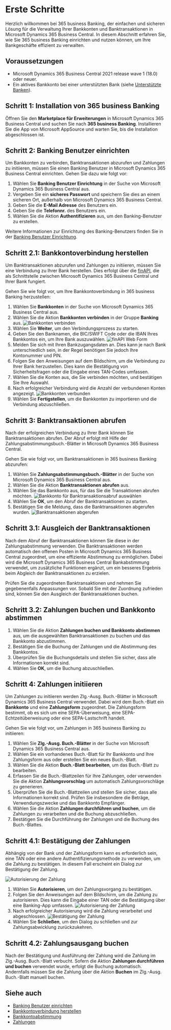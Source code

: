 # Erste Schritte

Herzlich willkommen bei 365 business Banking, der einfachen und sicheren Lösung für die Verwaltung Ihrer Bankkonten und Banktransaktionen in Microsoft Dynamics 365 Business Central. In diesem Abschnitt erfahren Sie, wie Sie 365 business Banking einrichten und nutzen können, um Ihre Bankgeschäfte effizient zu verwalten.

## Voraussetzungen

- Microsoft Dynamics 365 Business Central 2021 release wave 1 (18.0) oder neuer.
- Ein aktives Bankkonto bei einer unterstützten Bank (siehe [Unterstützte Banken](supported-banks.md)).

## Schritt 1: Installation von 365 business Banking

Öffnen Sie den **Marketplace für Erweiterungen** in Microsoft Dynamics 365 Business Central und suchen Sie nach **365 business Banking**. Installieren Sie die App von Microsoft AppSource und warten Sie, bis die Installation abgeschlossen ist.

## Schritt 2: Banking Benutzer einrichten

Um Bankkonten zu verbinden, Banktransaktionen abzurufen und Zahlungen zu initiieren, müssen Sie einen Banking Benutzer in Microsoft Dynamics 365 Business Central einrichten. Gehen Sie dazu wie folgt vor:

1. Wählen Sie **Banking Benutzer Einrichtung** in der Suche von Microsoft Dynamics 365 Business Central aus.
2. Vergeben Sie ein **sicheres Passwort** und speichern Sie dies an einem sicheren Ort, außerhalb von Microsoft Dynamics 365 Business Central.
3. Geben Sie die **E-Mail Adresse** des Benutzers ein.
4. Geben Sie die **Telefonnr.** des Benutzers ein.
5. Wählen Sie die Aktion **Authentifizieren** aus, um den Banking-Benutzer zu erstellen.

Weitere Informationen zur Einrichtung des Banking-Benutzers finden Sie in der [Banking Benutzer Einrichtung](banking-user-setup.md).

## Schritt 2.1: Bankkontoverbindung herstellen

Um Banktransaktionen abzurufen und Zahlungen zu initiieren, müssen Sie eine Verbindung zu Ihrer Bank herstellen. Dies erfolgt über die [finAPI](https://www.finapi.io/), die als Schnittstelle zwischen Microsoft Dynamics 365 Business Central und Ihrer Bank fungiert.

Gehen Sie wie folgt vor, um Ihre Bankkontoverbindung in 365 business Banking herzustellen:

1. Wählen Sie **Bankkonten** in der Suche von Microsoft Dynamics 365 Business Central aus.
2. Wählen Sie die Aktion **Bankkonten verbinden** in der Gruppe **Banking** aus.
   ![Bankkonten verbinden](/assets/images/365-business-banking/connect-bank-accounts.en-US.png)
3. Wählen Sie **Weiter**, um den Verbindungsprozess zu starten.
4. Geben Sie den Banknamen, die BIC/SWIFT Code oder die IBAN Ihres Bankkontos ein, um Ihre Bank auszuwählen.
   ![finAPI Web Form](/assets/images/365-business-banking/finAPI-webform.en-US.png)
5. Melden Sie sich mit Ihren Bankzugangsdaten an. Dies kann je nach Bank unterschiedlich sein, in der Regel benötigen Sie jedoch Ihre Kontonummer und PIN.
6. Folgen Sie den Anweisungen auf dem Bildschirm, um die Verbindung zu Ihrer Bank herzustellen. Dies kann die Bestätigung von Sicherheitsfragen oder die Eingabe eines TAN-Codes umfassen.
7. Wählen Sie die Konten aus, die Sie verbinden möchten, und bestätigen Sie Ihre Auswahl.
8. Nach erfolgreicher Verbindung wird die Anzahl der verbundenen Konten angezeigt.
   ![Bankkonten verbunden](/assets/images/365-business-banking/connected-bank-accounts.en-US.png)
9. Wählen Sie **Fertigstellen**, um die Bankkonten zu importieren und die Verbindung abzuschließen.

## Schritt 3: Banktransaktionen abrufen

Nach der erfolgreichen Verbindung zu Ihrer Bank können Sie Banktransaktionen abrufen. Der Abruf erfolgt mit Hilfe der Zahlungsabstimmungsbuch.-Blätter in Microsoft Dynamics 365 Business Central.

Gehen Sie wie folgt vor, um Banktransaktionen in 365 business Banking abzurufen:

1. Wählen Sie **Zahlungsabstimmungsbuch.-Blätter** in der Suche von Microsoft Dynamics 365 Business Central aus.
2. Wählen Sie die Aktion **Banktransaktionen abrufen** aus.
3. Wählen Sie das Bankkonto aus, für das Sie die Transaktionen abrufen möchten.
   ![Bankkonto für Banktransaktionsabruf auswählen](/assets/images/365-business-banking/select-bank-account.en-US.png)
4. Wählen Sie **OK**, um den Abruf der Banktransaktionen zu starten.
5. Bestätigen Sie die Meldung, dass die Banktransaktionen abgerufen wurden.
   ![Banktransaktionen abgerufen](/assets/images/365-business-banking/bank-transactions-retrieved.en-US.png)

## Schritt 3.1: Ausgleich der Banktransaktionen

Nach dem Abruf der Banktransaktionen können Sie diese in der Zahlungsabstimmung verwenden. Die Banktransaktionen werden automatisch den offenen Posten in Microsoft Dynamics 365 Business Central zugeordnet, um eine effiziente Abstimmung zu ermöglichen. Dabei wird die Microsoft Dynamics 365 Business Central Bankabstimmung verwendet, um zusätzliche Funktionen ergänzt, um ein besseres Ergebnis beim Abgleich der Banktransaktionen zu erzielen.

Prüfen Sie die zugeordneten Banktransaktionen und nehmen Sie gegebenenfalls Anpassungen vor. Sobald Sie mit der Zuordnung zufrieden sind, können Sie den Ausgleich der Banktransaktionen buchen.

## Schritt 3.2: Zahlungen buchen und Bankkonto abstimmen

1. Wählen Sie die Aktion **Zahlungen buchen und Bankkonto abstimmen** aus, um die ausgewählten Banktransaktionen zu buchen und das Bankkonto abzustimmen.
2. Bestätigen Sie die Buchung der Zahlungen und die Abstimmung des Bankkontos.
3. Überprüfen Sie die Buchungsdetails und stellen Sie sicher, dass alle Informationen korrekt sind.
4. Wählen Sie **OK**, um die Buchung abzuschließen.

## Schritt 4: Zahlungen initiieren

Um Zahlungen zu initiieren werden Zlg.-Ausg. Buch.-Blätter in Microsoft Dynamics 365 Business Central verwendet. Dabei wird dem Buch.-Blatt ein **Bankkonto** und eine **Zahlungsform** zugeordnet. Die Zahlungsform bestimmt, ob es sich um eine SEPA-Überweisung, eine SEPA-Echtzeitüberweisung oder eine SEPA-Lastschrift handelt.

Gehen Sie wie folgt vor, um Zahlungen in 365 business Banking zu initiieren:

1. Wählen Sie **Zlg.-Ausg. Buch.-Blätter** in der Suche von Microsoft Dynamics 365 Business Central aus.
2. Wählen Sie ein vorhandenes Buch.-Blatt für Ihr Bankkonto und Ihre Zahlungsform aus oder erstellen Sie ein neues Buch.-Blatt.
3. Wählen Sie die Aktion **Buch.-Blatt bearbeiten**, um das Buch.-Blatt zu bearbeiten.
4. Erfassen Sie die Buch.-Blattzeilen für Ihre Zahlungen, oder verwenden Sie die Aktion **Zahlungsvorschlag** um automatisch Zahlungsvorschläge zu generieren.
5. Überprüfen Sie die Buch.-Blattzeilen und stellen Sie sicher, dass alle Informationen korrekt sind. Prüfen Sie insbesondere die Beträge, Verwendungszwecke und das Bankkonto Empfänger.
6. Wählen Sie die Aktion **Zahlungen durchführen und buchen**, um die Zahlungen zu verarbeiten und die Buchung abzuschließen.
7. Bestätigen Sie die Durchführung der Zahlungen und die Buchung des Buch.-Blattes.

## Schritt 4.1: Bestätigung der Zahlungen

Abhängig von der Bank und der Zahlungsform kann es erforderlich sein, eine TAN oder eine andere Authentifizierungsmethode zu verwenden, um die Zahlung zu bestätigen. In diesem Fall erscheint ein Dialog zur Bestätigung der Zahlung.

![Autorisierung der Zahlung](/assets/images/365-business-banking/bank-payment-authentication.en-US.png)

1. Wählen Sie **Autorisieren**, um den Zahlungsvorgang zu bestätigen.
2. Folgen Sie den Anweisungen auf dem Bildschirm, um die Zahlung zu autorisieren. Dies kann die Eingabe einer TAN oder die Bestätigung über eine Banking-App umfassen.
   ![Autorisierung der Zahlung](/assets/images/365-business-banking/bank-payment-authentication-webform.en-US.png)
3. Nach erfolgreicher Autorisierung wird die Zahlung verarbeitet und abgeschlossen.
   ![Bestätigung der Zahlung](/assets/images/365-business-banking/bank-payment-confirmation.en-US.png)
4. Wählen Sie **Schließen**, um den Dialog zu schließen und zur Zahlungsabwicklung zurückzukehren.

## Schritt 4.2: Zahlungsausgang buchen

Nach der Bestätigung und Ausführung der Zahlung wird die Zahlung im Zlg.-Ausg. Buch.-Blatt verbucht. Sofern die Aktion **Zahlungen durchführen und buchen** verwendet wurde, erfolgt die Buchung automatisch. Andernfalls müssen Sie die Zahlung über die Aktion **Buchen** im Zlg.-Ausg. Buch.-Blatt manuell buchen.

## Siehe auch

- [Banking Benutzer einrichten](banking-user-setup.md)
- [Bankkontoverbindung herstellen](banking-connection.md)
- [Bankkontoabstimmung](bank-reconciliation.md)
- [Zahlungen](bank-payment.md)
